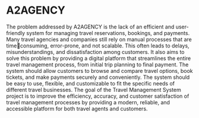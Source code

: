 # A2AGENCY
The problem addressed by A2AGENCY is the lack of an efficient and user-friendly system for 
managing travel reservations, bookings, and payments. Many travel agencies and companies still rely on manual processes that are timeconsuming, error-prone, and not scalable. This often leads to delays, misunderstandings, and dissatisfaction among customers.
It also aims to solve this problem by providing a digital platform that streamlines the entire travel 
management process, from initial trip planning to final payment. The system should allow customers to browse and compare travel options, 
book tickets, and make payments securely and conveniently. The system should be easy to use, flexible, and customizable to fit the 
specific needs of different travel businesses.
The goal of the Travel Management System project is to improve the efficiency, accuracy, and customer satisfaction of travel management 
processes by providing a modern, reliable, and accessible platform for both travel agents and customers.
